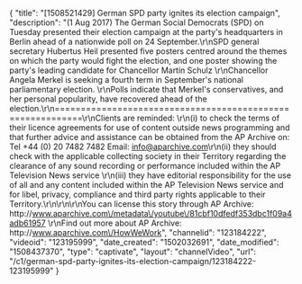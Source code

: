 {
    "title": "[1508521429] German SPD party ignites its election campaign",
    "description": "(1 Aug 2017) The German Social Democrats (SPD) on Tuesday presented their election campaign at the party's headquarters in Berlin ahead of a nationwide poll on 24 September.\r\nSPD general secretary Hubertus Heil presented five posters centred around the themes on which the party would fight the election, and one poster showing the party's leading candidate for Chancellor Martin Schulz \r\nChancellor Angela Merkel is seeking a fourth term in September's national parliamentary election. \r\nPolls indicate that Merkel's conservatives, and her personal popularity, have recovered ahead of the election.\r\n===========================================================\r\nClients are reminded: \r\n(i) to check the terms of their licence agreements for use of content outside news programming and that further advice and assistance can be obtained from the AP Archive on: Tel +44 (0) 20 7482 7482 Email: info@aparchive.com\r\n(ii) they should check with the applicable collecting society in their Territory regarding the clearance of any sound recording or performance included within the AP Television News service \r\n(iii) they have editorial responsibility for the use of all and any content included within the AP Television News service and for libel, privacy, compliance and third party rights applicable to their Territory.\r\n\r\n\r\nYou can license this story through AP Archive: http:\/\/www.aparchive.com\/metadata\/youtube\/81cbf10dfedf353dbc1f09a4adb61957 \r\nFind out more about AP Archive: http:\/\/www.aparchive.com\/HowWeWork",
    "channelid": "123184222",
    "videoid": "123195999",
    "date_created": "1502032691",
    "date_modified": "1508437370",
    "type": "captivate",
    "layout": "channelVideo",
    "url": "\/c1\/german-spd-party-ignites-its-election-campaign\/123184222-123195999"
}